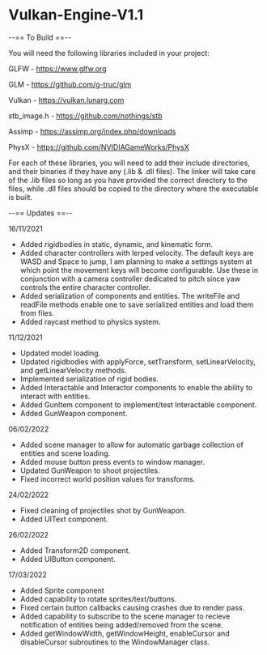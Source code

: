 # Vulkan-Engine-V1.1
--== To Build ==--

You will need the following libraries included in your project:

GLFW - https://www.glfw.org

GLM - https://github.com/g-truc/glm

Vulkan - https://vulkan.lunarg.com

stb_image.h - https://github.com/nothings/stb

Assimp - https://assimp.org/index.php/downloads

PhysX - https://github.com/NVIDIAGameWorks/PhysX

For each of these libraries, you will need to add their include directories, and their binaries if they have any (.lib & .dll files). The linker will take care of the .lib files so long as you have provided the correct directory to the files, while .dll files should be copied to the directory where the executable is built.

--== Updates ==--

16/11/2021
- Added rigidbodies in static, dynamic, and kinematic form.
- Added character controllers with lerped velocity. The default keys are WASD and Space to jump, I am planning to make a settings system at which point the movement keys will become configurable. Use these in conjunction with a camera controller dedicated to pitch since yaw controls the entire character controller.
- Added serialization of components and entities. The writeFile and readFile methods enable one to save serialized entities and load them from files.
- Added raycast method to physics system.

11/12/2021
- Updated model loading.
- Updated rigidbodies with applyForce, setTransform, setLinearVelocity, and getLinearVelocity methods.
- Implemented serialization of rigid bodies.
- Added Interactable and Interactor components to enable the ability to interact with entities.
- Added GunItem component to implement/test Interactable component.
- Added GunWeapon component.

06/02/2022
- Added scene manager to allow for automatic garbage collection of entities and scene loading.
- Added mouse button press events to window manager.
- Updated GunWeapon to shoot projectiles.
- Fixed incorrect world position values for transforms.

24/02/2022
- Fixed cleaning of projectiles shot by GunWeapon.
- Added UIText component.

26/02/2022
- Added Transform2D component.
- Added UIButton component.

17/03/2022
- Added Sprite component
- Added capability to rotate sprites/text/buttons.
- Fixed certain button callbacks causing crashes due to render pass.
- Added capability to subscribe to the scene manager to recieve notification of entities being added/removed from the scene.
- Added getWindowWidth, getWindowHeight, enableCursor and disableCursor subroutines to the WindowManager class.
